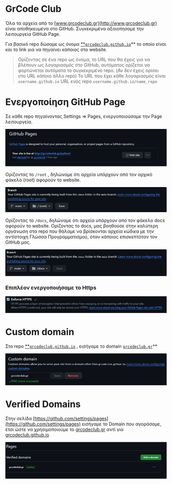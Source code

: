 # GrCode Club

Όλα τα αρχεία από το  [www.grcodeclub.gr](http://www.grcodeclub.gr) είναι αποθηκευμένα στο GitHub. Συγκεκριμένα αξoιoπησαμε την λειτουργεία GitHub Page. 

Για βασικό repo δώσαμε ως όνομα   [**`grcodeclub.github.io`](https://github.com/grcodeclub/grcodeclub.github.io)** το οποίο είναι και το link για να πηγαίνει κάποιος στο website.

> Ορίζοντας σε ένα repo ως όνομα, το URL που θα έχεις για να βλέπουν ως λογαριασμός στο GitHub, αυτόματος ορίζεται να φορτώνεται αυτόματα το συγκεκριμένο repo. (Αν δεν έχεις ορίσει στο URL κάποιο άλλο repo)
Το URL που έχει κάθε λογαριασμός είναι `username.github.io`
URL ενός repo `username.github.io/name_repo`
> 

# Ενεργοποίηση GitHub Page

Σε κάθε repo πηγαίνοντας Settings ⇒  Pages, ενεργοποιούσαμε την Page λειτουργεία. 

![image.png](GrCode%20Club%20e159106c93b347aaaa0f5a422f952de0/image.png)

Ορίζοντας το `/root` , δηλώναμε ότι αρχεία υπάρχουν από τον αρχικό φάκελο (root) αφορούν το website.

![image.png](GrCode%20Club%20e159106c93b347aaaa0f5a422f952de0/image%201.png)

Ορίζοντας το  `/docs`, δηλώναμε ότι αρχεία υπάρχουν από τον φάκελο docs αφορούν το website. Ορίζοντας το docs, μας βοηθούσε στην καλύτερη οργάνωση στα repo που θάλαμε να βρίσκονται αρχεία κώδικα με την αντίστοιχη Γλώσσα Προγραμματισμού, όταν κάποιος επισκεπτόταν τον GitHub μας. 

![image.png](GrCode%20Club%20e159106c93b347aaaa0f5a422f952de0/image%202.png)

### Επιπλέον ενεργοποιήσαμε το Https

![image.png](GrCode%20Club%20e159106c93b347aaaa0f5a422f952de0/image%203.png)

# Custom domain

Στο repo [**`grcodeclub.github.io`](http://grcodeclub.github.io) , εισήγαμε το domain [`grcodeclub.gr`](http://grcodeclub.gr)** 

![image.png](GrCode%20Club%20e159106c93b347aaaa0f5a422f952de0/image%204.png)

# Verified Domains

Στην σελίδα [https://github.com/settings/pages](https://github.com/settings/pages) εισήγαμε το Domain που αγοράσαμε, έτσι ώστε να χρησιμοποιούμε το [grcodeclub.gr](http://grcodeclub.gr) αντί για [grcodeclub.github.io](http://grcodeclub.github.io/) 

![image.png](GrCode%20Club%20e159106c93b347aaaa0f5a422f952de0/image%205.png)